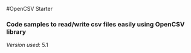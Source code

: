 #OpenCSV Starter
### Code samples to read/write csv files easily using OpenCSV library

_Version used_: 5.1